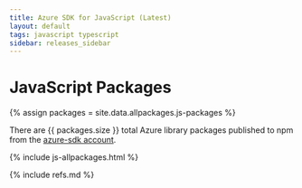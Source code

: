 ```yaml
---
title: Azure SDK for JavaScript (Latest)
layout: default
tags: javascript typescript
sidebar: releases_sidebar
---
```


# JavaScript Packages

{% assign packages = site.data.allpackages.js-packages %}

There are {{ packages.size }} total Azure library packages published to npm from the [azure-sdk account](https://www.npmjs.com/~azure-sdk).

{% include js-allpackages.html %}

{% include refs.md %}
